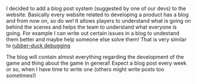 
I decided to add a blog post system (suggested by one of our devs) to the website. Basically every website related to developing a product has a blog and from now on, so do we! It allows players to understand what is going on behind the scenes and helps the team to understand what everyone is going. For example I can write out certain issues in a blog to undestand them better and maybe help someone else solve them! That is very similar to [rubber-duck debugging](https://wikipedia.org/wiki/Rubber_duck_debugging)

The blog will contain almost everything regarding the development of the game and thing about the game in general! Expect a blog post every week or so, when I have time to write one (others might write posts too sometimes!)
